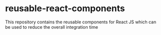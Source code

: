 # reusable-react-components
This repository contains the reusable components for React JS which can be used to reduce the overall integration time

